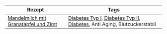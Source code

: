 | Rezept| Tags |
|-|-|
| [Mandelmilch mit Granatapfel und Zimt](https://www.diabetesade.com/allgemeine-themen/mandelmilch-mit-granatapfel-und-zimt.html) | [Diabetes Typ I](../Leiden/Diabetes%20Typ%20I.md), [Diabetes Typ II](../Leiden/Diabetes%20Typ%20II.md), [Diabetes](../Leiden/Diabetes.md), Anti Aging, Blutzuckerstabil |